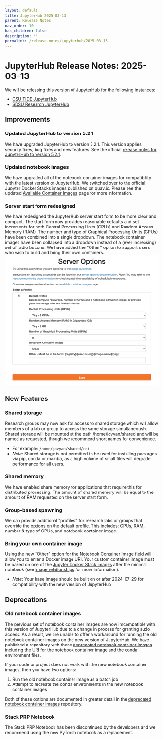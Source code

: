 ```yaml
---
layout: default
title: JupyterHub 2025-03-13
parent: Release Notes
nav_order: 10
has_children: false
description: ""
permalink: /release-notes/jupyterhub/2025-03-13
---
```

# JupyterHub Release Notes: 2025-03-13
We will be releasing this version of JupyterHub for the following instances:
- [CSU TIDE JupyterHub](https://csu-tide-jupyterhub.nrp-nautilus.io/)
- [SDSU Research JupyterHub](https://jupyterhub-research.sdsu.edu/)

## Improvements

### Updated JupyterHub to version 5.2.1
We have upgraded JupyterHub to version 5.2.1.
This version applies security fixes, bug fixes and new features.
See the official [release notes for JupyterHub to version 5.2.1](https://jupyterhub.readthedocs.io/en/stable/reference/changelog.html#id3).

### Updated notebook images
We have upgraded all of the notebook container images for compatibility with the latest version of JupyterHub.
We switched over to the official Jupyter Docker Stacks images published on quay.io.
Please see the updated [Available Container Images](/jupyterhub/images) page for more information.

### Server start form redesigned
We have redesigned the JupyterHub server start form to be more clear and compact.
The start form now provides reasonable defaults and set increments for both Central Processing Units (CPUs) and Random Access Memory (RAM).
The number and type of Graphical Processing Units (GPUs) have been combined into a single dropdown.
The notebook container images have been collapsed into a dropdown instead of a (ever increasing) set of radio buttons.
We have added the "Other" option to support users who wish to build and bring their own containers.
![JupyterHub start form](/images/release-notes/2025-03-13/start-form.png)

## New Features

### Shared storage
Research groups may now ask for access to shared storage which will allow members of a lab or group to access the same storage simultaneously.
Shared storage will be mounted at the path /home/jovyan/shared and will be named as requested, though we recommend short names for convenience.
- For example: `/home/jovyan/shared/rci`
- *Note*: Shared storage is not permitted to be used for installing packages via pip, conda or mamba, as a high volume of small files will degrade performance for all users.

### Shared memory
We have enabled share memory for applications that require this for distributed processing.
The amount of shared memory will be equal to the amount of RAM requested on the server start form.

### Group-based spawning
We can provide additional "profiles" for research labs or groups that override the options on the default profile.
This includes: CPUs, RAM, number & type of GPUs, and notebook container image.

### Bring your own container image
Using the new "Other" option for the Notebook Container Image field will allow you to enter a Docker image URI.
Your custom container image must be based on one of the [Jupyter Docker Stack images](https://jupyter-docker-stacks.readthedocs.io/en/latest/using/selecting.html) after the minimal notebook (see [image relationships](https://jupyter-docker-stacks.readthedocs.io/en/latest/using/selecting.html#image-relationships) for more information).
- *Note*: Your base image should be built on or after 2024-07-29 for compatibility with the new version of JupyterHub

## Deprecations

### Old notebook container images
The previous set of notebook container images are now imcompatible with this version of JupyterHub due to a change in process for granting sudo access.
As a result, we are unable to offer a workaround for running the old notebook container images on the new version of JupyterHub.
We have published a repository with these [deprecated notebook container images](https://github.com/csu-tide/deprectated-notebook-images) including the URI for the notebook container image and the conda environment files.

If your code or project does not work with the new notebook container images, then you have two options:
1. Run the old notebook container image as a batch job
1. Attempt to recreate the conda environments in the new notebook container images

Both of these options are documented in greater detail in the [deprecated notebook container images](https://github.com/csu-tide/deprectated-notebook-images) repository.

### Stack PRP Notebook 
The Stack PRP Notebook has been discontinued by the developers and we recommend using the new PyTorch notebook as a replacement.
